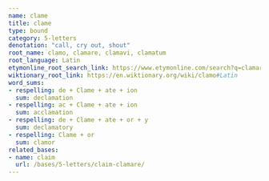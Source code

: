```yaml
---
name: clame
title: clame
type: bound
category: 5-letters
denotation: "call, cry out, shout"
root_name: clamo, clamare, clamavi, clamatum
root_language: Latin
etymonline_root_search_link: https://www.etymonline.com/search?q=clamare
wiktionary_root_link: https://en.wiktionary.org/wiki/clamo#Latin
word_sums:
- respelling: de + Clame + ate + ion
  sum: declamation
- respelling: ac + Clame + ate + ion
  sum: acclamation
- respelling: de + Clame + ate + or + y
  sum: declamatory
- respelling: Clame + or
  sum: clamor
related_bases:
- name: claim
  url: /bases/5-letters/claim-clamare/
---
```

